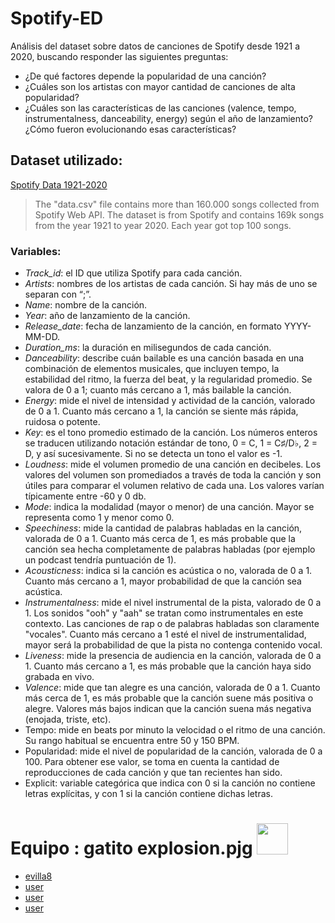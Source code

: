 # Spotify-ED

Análisis del dataset sobre datos de canciones de Spotify desde 1921 a 2020, buscando responder las siguientes preguntas:
* ¿De qué factores depende la popularidad de una canción?
* ¿Cuáles son los artistas con mayor cantidad de canciones de alta popularidad?
* ¿Cuáles son las características de las canciones (valence, tempo, instrumentalness, danceability, energy) según el año de lanzamiento? ¿Cómo fueron evolucionando esas características?
 
## Dataset utilizado:
[Spotify Data 1921-2020](https://www.kaggle.com/datasets/ektanegi/spotifydata-19212020)
> The "data.csv" file contains more than 160.000 songs collected from Spotify Web API. The dataset is from Spotify and contains 169k songs from the year 1921 to year 2020. Each year got
top 100 songs.

### Variables:
* _Track_id_: el ID que utiliza Spotify para cada canción. 
* _Artists_: nombres de los artistas de cada canción. Si hay más de uno se separan con “;”. 
* _Name_: nombre de la canción. 
* _Year_: año de lanzamiento de la canción. 
* _Release_date_: fecha de lanzamiento de la canción, en formato YYYY-MM-DD.
* _Duration_ms_: la duración en milisegundos de cada canción. 
* _Danceability_: describe cuán bailable es una canción basada en una combinación de elementos musicales, que incluyen tempo, la estabilidad del ritmo, la fuerza del beat, y la regularidad promedio. Se valora de 0 a 1; cuanto más cercano a 1, más bailable la canción.
* _Energy_: mide el nivel de intensidad y actividad de la canción, valorado de 0 a 1. Cuanto más cercano a 1, la canción se siente más rápida, ruidosa o potente.  
* _Key_: es el tono promedio estimado de la canción. Los números enteros se traducen utilizando notación estándar de tono, 0 = C, 1 = C♯/D♭, 2 = D, y así sucesivamente. Si no se detecta un tono el valor es -1.
* _Loudness_: mide el volumen promedio de una canción en decibeles. Los valores del volumen son promediados a través de toda la canción y son útiles para comparar el volumen relativo de cada una. Los valores varían típicamente entre -60 y 0 db.
* _Mode_: indica la modalidad (mayor o menor) de una canción. Mayor se representa como 1 y menor como 0.
* _Speechiness_: mide la cantidad de palabras habladas en la canción, valorada de 0 a 1. Cuanto más cerca de 1, es más probable que la canción sea hecha completamente de palabras habladas (por ejemplo un podcast tendría puntuación de 1).
* _Acousticness_: indica si la canción es acústica o no, valorada de 0 a 1. Cuanto más cercano a 1,  mayor probabilidad de que la canción sea acústica.
* _Instrumentalness_: mide el nivel instrumental de la pista, valorado de 0 a 1. Los sonidos "ooh" y "aah" se tratan como instrumentales en este contexto. Las canciones de rap o de palabras habladas son claramente "vocales". Cuanto más cercano a 1 esté el nivel de instrumentalidad, mayor será la probabilidad de que la pista no contenga contenido vocal.
* _Liveness_: mide la presencia de audiencia en la canción, valorada de 0 a 1. Cuanto más cercano a 1, es más probable que la canción haya sido grabada en vivo.
* _Valence_: mide que tan alegre es una canción, valorada de 0 a 1. Cuanto más cerca de 1, es más probable que la canción suene más positiva o alegre. Valores más bajos indican que la canción suena más negativa (enojada, triste, etc). 
* Tempo: mide en beats por minuto la velocidad o el ritmo de una canción. Su rango habitual se encuentra entre 50 y 150 BPM. 
* Popularidad: mide el nivel de popularidad de la canción, valorada de 0 a 100. Para obtener ese valor, se toma en cuenta la cantidad de reproducciones de cada canción y que tan recientes han sido. 
 * Explicit: variable categórica que indica con 0 si la canción no contiene letras explícitas, y con 1 si la canción contiene dichas letras. 

# Equipo : gatito explosion.pjg  <img src= "https://media.discordapp.net/attachments/903024711485775882/1118194764735582329/gato.jpg" width = "50" height = "50" />
* [evilla8](https://github.com/evilla8)
* [user](link)
* [user](link)
* [user](link)

